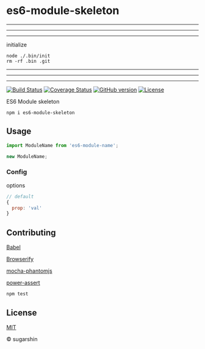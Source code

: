 # es6-module-skeleton

---

---

---

initialize

```
node ./.bin/init
rm -rf .bin .git
```

---

---

---

[![Build Status](https://travis-ci.org/sugarshin/es6-module-skeleton.svg?branch=master)](https://travis-ci.org/sugarshin/es6-module-skeleton) [![Coverage Status](https://coveralls.io/repos/sugarshin/es6-module-skeleton/badge.svg)](https://coveralls.io/r/sugarshin/es6-module-skeleton) [![GitHub version](https://badge.fury.io/gh/sugarshin%2Fes6-module-skeleton.svg)](http://badge.fury.io/gh/sugarshin%2Fes6-module-skeleton) [![License](http://img.shields.io/:license-mit-blue.svg)](http://sugarshin.mit-license.org/)

ES6 Module skeleton

```shell
npm i es6-module-skeleton
```

## Usage

```javascript
import ModuleName from 'es6-module-name';

new ModuleName;
```

### Config

options

```javascript
// default
{
  prop: 'val'
}
```

## Contributing

[Babel](//babeljs.io/)

[Browserify](//browserify.org/)

[mocha-phantomjs](//github.com/metaskills/mocha-phantomjs)

[power-assert](//github.com/twada/power-assert)

```shell
npm test
```

## License

[MIT](http://sugarshin.mit-license.org/)

© sugarshin
